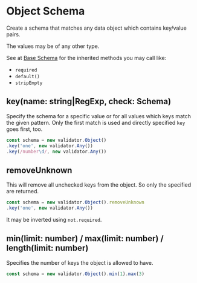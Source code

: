 # Object Schema

Create a schema that matches any data object which contains key/value pairs.

The values may be of any other type.

See at [Base Schema](base.md) for the inherited methods you may call like:
- `required`
- `default()`
- `stripEmpty`

## key(name: string|RegExp, check: Schema)

Specify the schema for a specific value or for all values which keys match the given pattern. Only the first
match is used and directly specified `key` goes first, too.

```js
const schema = new validator.Object()
.key('one', new validator.Any())
.key(/number\d/, new validator.Any())
```

## removeUnknown

This will remove all unchecked keys from the object. So only the specified are returned.

```js
const schema = new validator.Object().removeUnknown
.key('one', new validator.Any())
```

It may be inverted using `not.required`.

## min(limit: number) / max(limit: number) / length(limit: number)

Specifies the number of keys the object is allowed to have.

```js
const schema = new validator.Object().min(1).max(3)
```
